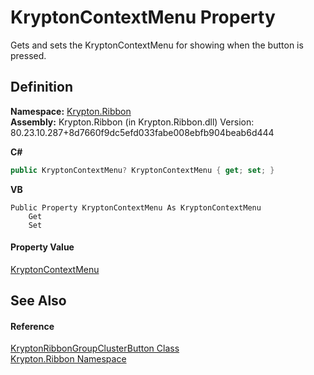 # KryptonContextMenu Property


Gets and sets the KryptonContextMenu for showing when the button is pressed.



## Definition
**Namespace:** <a href="1e9bc734-cff9-e9b8-f013-94cdac669794.md">Krypton.Ribbon</a>  
**Assembly:** Krypton.Ribbon (in Krypton.Ribbon.dll) Version: 80.23.10.287+8d7660f9dc5efd033fabe008ebfb904beab6d444

**C#**
``` C#
public KryptonContextMenu? KryptonContextMenu { get; set; }
```
**VB**
``` VB
Public Property KryptonContextMenu As KryptonContextMenu
	Get
	Set
```



#### Property Value
<a href="be1800e7-d2d1-ad14-d15d-ac42eaa8392b.md">KryptonContextMenu</a>

## See Also


#### Reference
<a href="1f0bb262-122d-4738-efd2-e9476cb0d1bf.md">KryptonRibbonGroupClusterButton Class</a>  
<a href="1e9bc734-cff9-e9b8-f013-94cdac669794.md">Krypton.Ribbon Namespace</a>  
